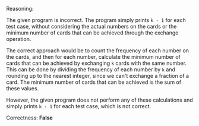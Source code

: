 Reasoning:

The given program is incorrect. The program simply prints `k - 1` for each test case, without considering the actual numbers on the cards or the minimum number of cards that can be achieved through the exchange operation.

The correct approach would be to count the frequency of each number on the cards, and then for each number, calculate the minimum number of cards that can be achieved by exchanging `k` cards with the same number. This can be done by dividing the frequency of each number by `k` and rounding up to the nearest integer, since we can't exchange a fraction of a card. The minimum number of cards that can be achieved is the sum of these values.

However, the given program does not perform any of these calculations and simply prints `k - 1` for each test case, which is not correct.

Correctness: **False**